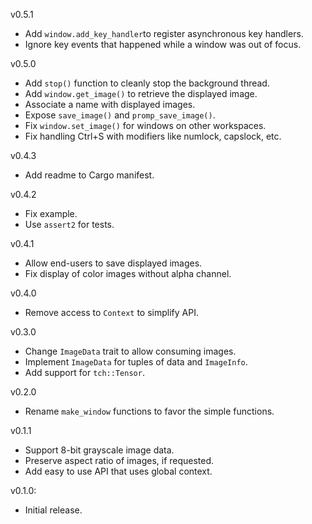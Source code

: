 v0.5.1
  * Add `window.add_key_handler`to register asynchronous key handlers.
  * Ignore key events that happened while a window was out of focus.

v0.5.0
  * Add `stop()` function to cleanly stop the background thread.
  * Add `window.get_image()` to retrieve the displayed image.
  * Associate a name with displayed images.
  * Expose `save_image()` and `promp_save_image()`.
  * Fix `window.set_image()` for windows on other workspaces.
  * Fix handling Ctrl+S with modifiers like numlock, capslock, etc.

v0.4.3
  * Add readme to Cargo manifest.

v0.4.2
  * Fix example.
  * Use `assert2` for tests.

v0.4.1
  * Allow end-users to save displayed images.
  * Fix display of color images without alpha channel.

v0.4.0
  * Remove access to `Context` to simplify API.

v0.3.0
  * Change `ImageData` trait to allow consuming images.
  * Implement `ImageData` for tuples of data and `ImageInfo`.
  * Add support for `tch::Tensor`.

v0.2.0
  * Rename `make_window` functions to favor the simple functions.

v0.1.1
  * Support 8-bit grayscale image data.
  * Preserve aspect ratio of images, if requested.
  * Add easy to use API that uses global context.

v0.1.0:
  * Initial release.
